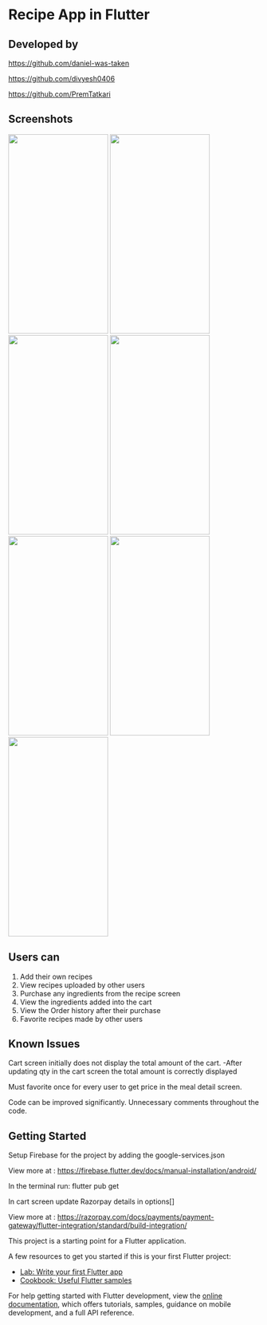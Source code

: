 # Recipe App in Flutter

## Developed by

https://github.com/daniel-was-taken

https://github.com/divyesh0406

https://github.com/PremTatkari


## Screenshots

<img src = "https://user-images.githubusercontent.com/97611290/217012264-07371776-0e97-461c-b13a-34a0e25f9d03.png" width="200" height="400" />                       <img src = "https://user-images.githubusercontent.com/97611290/217012279-e58d83c9-d666-4d9a-9d4b-fcdbd2612f49.png" width="200" height="400" />                       <img src = "https://user-images.githubusercontent.com/97611290/217012297-2691f098-61b5-49c8-9c43-313c0d6bbd28.png" width="200" height="400" />                       <img src = "https://user-images.githubusercontent.com/97611290/217012438-5ce0dcda-5380-4a39-aff3-e0911ba3fb19.png" width="200" height="400" />          
<img src = "https://user-images.githubusercontent.com/97611290/217009763-223f617f-2904-4d4a-a2a5-b83dbe84cd78.png" width="200" height="400" />                       <img src = "https://user-images.githubusercontent.com/97611290/217012465-08353d37-6c41-46a9-aa4c-a1c0f9be7b24.png" width="200" height="400" />                       <img src = "https://user-images.githubusercontent.com/97611290/217012453-61af9231-eb81-49cd-b666-436f0244e0ce.png" width="200" height="400" />




## Users can
1. Add their own recipes
2. View recipes uploaded by other users 
3. Purchase any ingredients from the recipe screen
4. View the ingredients added into the cart
5. View the Order history after their purchase
6. Favorite recipes made by other users

## Known Issues

Cart screen initially does not display the total amount of the cart.
    -After updating qty in the cart screen the total amount is correctly displayed
     
Must favorite once for every user to get price in the meal detail screen.
     
Code can be improved significantly. Unnecessary comments throughout the code.



## Getting Started

Setup Firebase for the project by adding the google-services.json

View more at : https://firebase.flutter.dev/docs/manual-installation/android/

In the terminal run: flutter pub get

In cart screen update Razorpay details in options[]

View more at :  https://razorpay.com/docs/payments/payment-gateway/flutter-integration/standard/build-integration/



This project is a starting point for a Flutter application.

A few resources to get you started if this is your first Flutter project:

- [Lab: Write your first Flutter app](https://docs.flutter.dev/get-started/codelab)
- [Cookbook: Useful Flutter samples](https://docs.flutter.dev/cookbook)

For help getting started with Flutter development, view the
[online documentation](https://docs.flutter.dev/), which offers tutorials,
samples, guidance on mobile development, and a full API reference.


